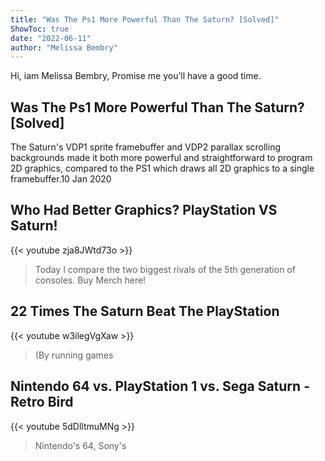 ```yaml
---
title: "Was The Ps1 More Powerful Than The Saturn? [Solved]"
ShowToc: true 
date: "2022-06-11"
author: "Melissa Bembry" 
---
```


Hi, iam Melissa Bembry, Promise me you’ll have a good time.
## Was The Ps1 More Powerful Than The Saturn? [Solved]
The Saturn's VDP1 sprite framebuffer and VDP2 parallax scrolling backgrounds made it both more powerful and straightforward to program 2D graphics, compared to the PS1 which draws all 2D graphics to a single framebuffer.10 Jan 2020

## Who Had Better Graphics? PlayStation VS Saturn!
{{< youtube zja8JWtd73o >}}
>Today I compare the two biggest rivals of the 5th generation of consoles. Buy Merch here!

## 22 Times The Saturn Beat The PlayStation
{{< youtube w3ilegVgXaw >}}
>(By running games 

## Nintendo 64 vs. PlayStation 1 vs. Sega Saturn - Retro Bird
{{< youtube 5dDlltmuMNg >}}
>Nintendo's 64, Sony's 

